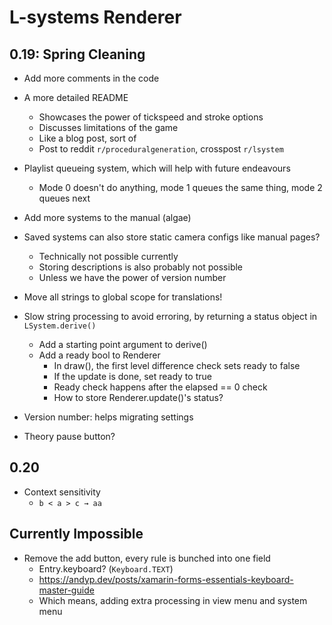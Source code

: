 # L-systems Renderer

## 0.19: Spring Cleaning

- Add more comments in the code
- A more detailed README
  - Showcases the power of tickspeed and stroke options
  - Discusses limitations of the game
  - Like a blog post, sort of
  - Post to reddit `r/proceduralgeneration`, crosspost `r/lsystem`

- Playlist queueing system, which will help with future endeavours
  - Mode 0 doesn't do anything, mode 1 queues the same thing, mode 2 queues next
- Add more systems to the manual (algae)
- Saved systems can also store static camera configs like manual pages?
  - Technically not possible currently
  - Storing descriptions is also probably not possible
  - Unless we have the power of version number
- Move all strings to global scope for translations!
- Slow string processing to avoid erroring, by returning a status object in
`LSystem.derive()`
  - Add a starting point argument to derive()
  - Add a ready bool to Renderer
    - In draw(), the first level difference check sets ready to false
    - If the update is done, set ready to true
    - Ready check happens after the elapsed == 0 check
    - How to store Renderer.update()'s status?

- Version number: helps migrating settings
- Theory pause button?

## 0.20

- Context sensitivity
  - `b < a > c → aa`

## Currently Impossible

- Remove the add button, every rule is bunched into one field
  - Entry.keyboard? (`Keyboard.TEXT`)
  - https://andyp.dev/posts/xamarin-forms-essentials-keyboard-master-guide
  - Which means, adding extra processing in view menu and system menu
